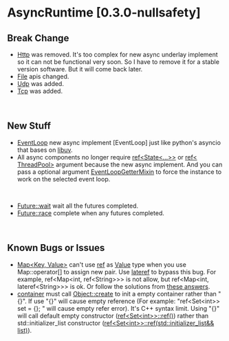 # AsyncRuntime [0.3.0-nullsafety]

## Break Change

- [Http](include/async_runtime/fundamental/) was removed. It's too complex for new async underlay implement so it can not be functional very soon. So I have to remove it for a stable version software. But it will come back later.
- [File](include/async_runtime/fundamental/file.h) apis changed.
- [Udp](include/async_runtime/io/udp.h) was added.
- [Tcp](include/async_runtime/io/tcp.h) was added.

<br/>

## New Stuff

- [EventLoop](include/async_runtime/fundamental/event_loop.h) new async implement [EventLoop] just like python's asyncio that bases on [libuv](vendor/libuv).
- All async components no longer require [ref<State<...>>]() or [ref< ThreadPool>]() argument because the new async implement. And you can pass a optional argument [EventLoopGetterMixin](include/async_runtime/fundamental/event_loop.h) to force the instance to work on the selected event loop.

<br/>

- [Future::wait](include/async_runtime/fundamental/async/future.h) wait all the futures completed.
- [Future::race](include/async_runtime/fundamental/async/future.h) complete when any futures completed.

<br/>

## Known Bugs or Issues

- [Map<Key, Value>](include/async_runtime/utilities/container/map.h) can't use [ref](include/async_runtime/utilities/ref.h) as [Value](include/async_runtime/utilities/container/map.h) type when you use Map::operator[] to assign new pair. Use [lateref](include/async_runtime/utilities/ref.h) to bypass this bug. For example, ref<Map\<int, ref\<String>>> is not allow, but ref<Map\<int, lateref\<String>>> is ok. Or follow the solutions from [these answers](https://stackoverflow.com/questions/1935139/using-stdmapk-v-where-v-has-no-usable-default-constructor).
- [container](include/async_runtime/utilities/container.h) must call [Object::create](include/async_runtime/object/object.h) to init a empty container rather than "{}". If use "{}" will cause empty reference (For example: "ref<Set\<int>> set = {}; " will cause empty refer error). It's C++ syntax limit. Using "{}" will call default empty constructor ([ref<Set\<int>>::ref()]()) rather than std::initializer_list constructor ([ref<Set\<int>>::ref(std::initializer_list<T>&& list)]()).
